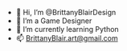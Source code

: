 - 👋 Hi, I’m @BrittanyBlairDesign
- 👀 I’m a Game Designer
- 🌱 I’m currently learning Python
- 📫 BrittanyBlair.art@gmail.com
